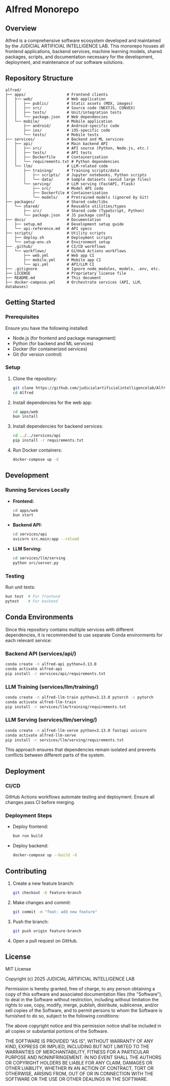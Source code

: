 # Alfred Monorepo

## Overview

Alfred is a comprehensive software ecosystem developed and maintained by the JUDICIAL ARTIFICIAL INTELLIGENCE LAB. This monorepo houses all frontend applications, backend services, machine learning models, shared packages, scripts, and documentation necessary for the development, deployment, and maintenance of our software solutions.

## Repository Structure

```
alfred/
├── apps/                  # Frontend clients
│   ├── web/               # Web application
│   │   ├── public/        # Static assets (MDX, images)
│   │   ├── src/           # Source code (NEXTJS, CONVEX)
│   │   ├── tests/         # Unit/integration tests
│   │   └── package.json   # Web dependencies
│   └── mobile/            # Mobile application
│       ├── android/       # Android-specific code
│       ├── ios/           # iOS-specific code
│       └── tests/         # Mobile tests
├── services/              # Backend and ML services
│   ├── api/               # Main backend API
│   │   ├── src/           # API source (Python, Node.js, etc.)
│   │   ├── tests/         # API tests
│   │   ├── Dockerfile     # Containerization
│   │   └── requirements.txt # Python dependencies
│   └── llm/               # LLM-related code
│       ├── training/      # Training scripts/data
│       │   ├── scripts/   # Jupyter notebooks, Python scripts
│       │   └── data/      # Sample datasets (avoid large files)
│       └── serving/       # LLM serving (FastAPI, Flask)
│           ├── src/       # Model API code
│           ├── Dockerfile # Containerization
│           └── models/    # Pretrained models (ignored by Git)
├── packages/              # Shared code/libs
│   └── shared/            # Reusable utilities/types
│       ├── src/           # Shared code (TypeScript, Python)
│       └── package.json   # JS package config
├── docs/                  # Documentation
│   ├── setup.md           # Development setup guide
│   └── api-reference.md   # API specs
├── scripts/               # Utility scripts
│   ├── deploy.sh          # Deployment scripts
│   └── setup-env.sh       # Environment setup
├── .github/               # CI/CD workflows
│   └── workflows/         # GitHub Actions workflows
│       ├── web.yml        # Web app CI
│       ├── mobile.yml     # Mobile app CI
│       └── api.yml        # API/LLM CI
├── .gitignore             # Ignore node_modules, models, .env, etc.
├── LICENSE                # Proprietary license file
├── README.md              # This document
├── docker-compose.yml     # Orchestrate services (API, LLM, databases)
```

## Getting Started

### Prerequisites

Ensure you have the following installed:

- Node.js (for frontend and package management)
- Python (for backend and ML services)
- Docker (for containerized services)
- Git (for version control)

### Setup

1. Clone the repository:
   ```sh
   git clone https://github.com/judicialartificialintelligencelab/Alfred.git
   cd Alfred
   ```
2. Install dependencies for the web app:
   ```sh
   cd apps/web
   bun install
   ```
3. Install dependencies for backend services:
   ```sh
   cd ../../services/api
   pip install -r requirements.txt
   ```
4. Run Docker containers:
   ```sh
   docker-compose up -d
   ```

## Development

### Running Services Locally

- **Frontend:**
  ```sh
  cd apps/web
  bun start
  ```
- **Backend API:**
  ```sh
  cd services/api
  uvicorn src.main:app --reload
  ```
- **LLM Serving:**
  ```sh
  cd services/llm/serving
  python src/server.py
  ```

### Testing

Run unit tests:

```sh
bun test  # For frontend
pytest    # For backend
```

## Conda Environments

Since this repository contains multiple services with different dependencies, it is recommended to use separate Conda environments for each relevant service:

### Backend API (services/api/)

```sh
conda create -n alfred-api python=3.13.0
conda activate alfred-api
pip install -r services/api/requirements.txt
```

### LLM Training (services/llm/training/)

```sh
conda create -n alfred-llm-train python=3.13.0 pytorch -c pytorch
conda activate alfred-llm-train
pip install -r services/llm/training/requirements.txt
```

### LLM Serving (services/llm/serving/)

```sh
conda create -n alfred-llm-serve python=3.13.0 fastapi uvicorn
conda activate alfred-llm-serve
pip install -r services/llm/serving/requirements.txt
```

This approach ensures that dependencies remain isolated and prevents conflicts between different parts of the system.

## Deployment

### CI/CD

GitHub Actions workflows automate testing and deployment. Ensure all changes pass CI before merging.

### Deployment Steps

- Deploy frontend:
  ```sh
  bun run build
  ```
- Deploy backend:
  ```sh
  docker-compose up --build -d
  ```

## Contributing

1. Create a new feature branch:
   ```sh
   git checkout -b feature-branch
   ```
2. Make changes and commit:
   ```sh
   git commit -m "feat: add new feature"
   ```
3. Push the branch:
   ```sh
   git push origin feature-branch
   ```
4. Open a pull request on GitHub.

## License

MIT License

Copyright (c) 2025 JUDICIAL ARTIFICIAL INTELLIGENCE LAB

Permission is hereby granted, free of charge, to any person obtaining a copy
of this software and associated documentation files (the "Software"), to deal
in the Software without restriction, including without limitation the rights
to use, copy, modify, merge, publish, distribute, sublicense, and/or sell
copies of the Software, and to permit persons to whom the Software is
furnished to do so, subject to the following conditions:

The above copyright notice and this permission notice shall be included in all
copies or substantial portions of the Software.

THE SOFTWARE IS PROVIDED "AS IS", WITHOUT WARRANTY OF ANY KIND, EXPRESS OR
IMPLIED, INCLUDING BUT NOT LIMITED TO THE WARRANTIES OF MERCHANTABILITY,
FITNESS FOR A PARTICULAR PURPOSE AND NONINFRINGEMENT. IN NO EVENT SHALL THE
AUTHORS OR COPYRIGHT HOLDERS BE LIABLE FOR ANY CLAIM, DAMAGES OR OTHER
LIABILITY, WHETHER IN AN ACTION OF CONTRACT, TORT OR OTHERWISE, ARISING FROM,
OUT OF OR IN CONNECTION WITH THE SOFTWARE OR THE USE OR OTHER DEALINGS IN THE
SOFTWARE.
